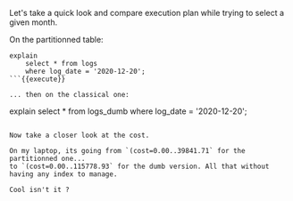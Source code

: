 Let's take a quick look and compare execution plan while trying to 
select a given month.

On the partitionned table:

```
explain
    select * from logs
    where log_date = '2020-12-20';
```{{execute}}

... then on the classical one:

```
explain
    select * from logs_dumb
    where log_date = '2020-12-20';
```{{execute}}

Now take a closer look at the cost.

On my laptop, its going from `(cost=0.00..39841.71` for the partitionned one...
to `(cost=0.00..115778.93` for the dumb version. All that without having any index to manage.

Cool isn't it ?